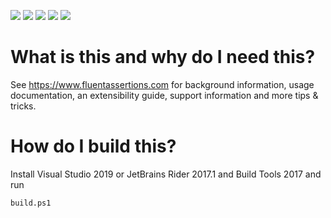 [![](https://ci.appveyor.com/api/projects/status/h60mq3e5uf5tuout/branch/master?svg=true)](https://ci.appveyor.com/project/dennisdoomen/fluentassertions/branch/master) 
[![](https://img.shields.io/github/release/FluentAssertions/FluentAssertions.svg?label=latest%20release)](https://github.com/FluentAssertions/FluentAssertions/releases/latest)
[![](https://img.shields.io/nuget/dt/FluentAssertions.svg?label=nuget%20downloads)](https://www.nuget.org/packages/FluentAssertions)
[![](https://img.shields.io/librariesio/dependents/nuget/FluentAssertions.svg?label=dependent%20libraries)](https://libraries.io/nuget/FluentAssertions)
![](https://img.shields.io/badge/release%20strategy-githubflow-orange.svg)

# What is this and why do I need this?
See https://www.fluentassertions.com for background information, usage documentation, an extensibility guide, support information and more tips & tricks.

# How do I build this?
Install Visual Studio 2019 or JetBrains Rider 2017.1 and Build Tools 2017 and run

`build.ps1`


